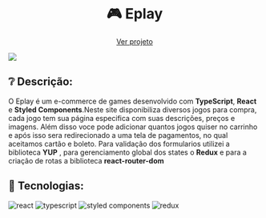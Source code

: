 <h1 align="center"> 🎮 Eplay</h1>
<p align="center">
  <a href="https://eplay-1-tan.vercel.app/">Ver projeto</a>
</p>

<img src="https://github.com/devjoselima/efood/assets/111407140/c6444825-5d5e-4752-967a-fa80752bfbba">

<h2>❔ Descrição:</h2>
O Eplay é um e-commerce de games desenvolvido com <strong>TypeScript</strong>, <strong>React</strong> e <strong>Styled Components</strong>.Neste site disponibiliza diversos jogos para compra, cada jogo tem sua página especifica com suas descrições, preços e imagens. Além disso voce pode adicionar quantos jogos quiser no carrinho e após isso sera redirecionado a uma tela de pagamentos, no qual aceitamos cartão e boleto. Para validação dos formularios utilizei a biblioteca <strong>YUP</strong> , para gerenciamento global dos states o <strong>Redux</strong> e para a criação de rotas a biblioteca <strong>react-router-dom</strong>


<h2> 🚀 Tecnologias:</h2>

<div style="display: inline_block">
  <img alt="react" src="https://img.shields.io/badge/React-20232A?style=for-the-badge&logo=react&logoColor=61DAFB" /> 
  <img alt="typescript" src="https://img.shields.io/badge/TypeScript-007ACC?style=for-the-badge&logo=typescript&logoColor=white" />
  <img alt="styled components" src="https://img.shields.io/badge/styled--components-DB7093?style=for-the-badge&logo=styled-components&logoColor=white" />
  <img alt="redux" src="https://img.shields.io/badge/Redux-593D88?style=for-the-badge&logo=redux&logoColor=white" />
</div>
